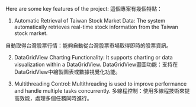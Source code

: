 Here are some key features of the project:
這個專案有幾個特點：



1. Automatic Retrieval of Taiwan Stock Market Data: The system automatically retrieves real-time stock information from the Taiwan stock market.

自動取得台灣股票行情：能夠自動從台灣股票市場取得即時的股票資訊。

2. DataGridView Charting Functionality: It supports charting or data visualization within a DataGridView.
DataGridView畫圖功能：支持在DataGridView中繪製圖表或數據視覺化功能。

3. Multithreading Control: Multithreading is used to improve performance and handle multiple tasks concurrently.
多線程控制：使用多線程技術來提高效能，處理多個任務同時進行。

